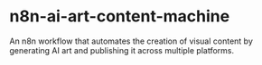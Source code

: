 # n8n-ai-art-content-machine
An n8n workflow that automates the creation of visual content by generating AI art and publishing it across multiple platforms.
